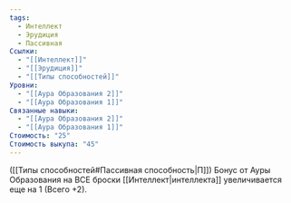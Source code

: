 ```yaml
---
tags:
  - Интеллект
  - Эрудиция
  - Пассивная
Ссылки:
  - "[[Интеллект]]"
  - "[[Эрудиция]]"
  - "[[Типы способностей]]"
Уровни:
  - "[[Аура Образования 2]]"
  - "[[Аура Образования 1]]"
Связанные навыки:
  - "[[Аура Образования 2]]"
  - "[[Аура Образования 1]]"
Стоимость: "25"
Стоимость выкупа: "45"
---
```

([[Типы способностей#Пассивная способность|П]]) Бонус от Ауры Образования на ВСЕ броски [[Интеллект|интеллекта]] увеличивается еще на 1 (Всего +2).

